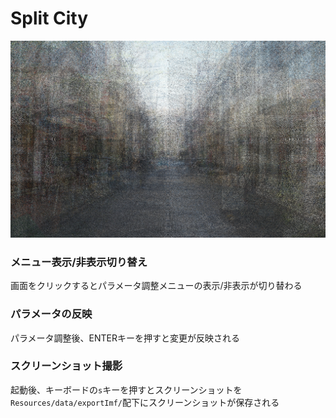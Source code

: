 # Split City

![デモGIF](/bin/data/demo.jpg)

### メニュー表示/非表示切り替え

画面をクリックするとパラメータ調整メニューの表示/非表示が切り替わる

### パラメータの反映

パラメータ調整後、ENTERキーを押すと変更が反映される

### スクリーンショット撮影

起動後、キーボードの`s`キーを押すとスクリーンショットを`Resources/data/exportImf/`配下にスクリーンショットが保存される